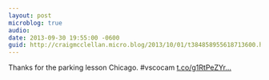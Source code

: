 ```yaml
---
layout: post
microblog: true
audio: 
date: 2013-09-30 19:55:00 -0600
guid: http://craigmcclellan.micro.blog/2013/10/01/t384858955618713600.html
---
```

Thanks for the parking lesson Chicago. #vscocam [t.co/g1RtPeZYr...](http://t.co/g1RtPeZYrB)
